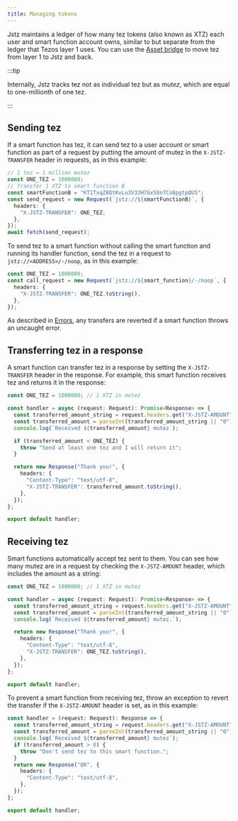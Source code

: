 ```yaml
---
title: Managing tokens
---
```


Jstz maintains a ledger of how many tez tokens (also known as XTZ) each user and smart function account owns, similar to but separate from the ledger that Tezos layer 1 uses.
You can use the [Asset bridge](/architecture/bridge) to move tez from layer 1 to Jstz and back.

:::tip

Internally, Jstz tracks tez not as individual tez but as _mutez_, which are equal to one-millionth of one tez.

:::

## Sending tez

If a smart function has tez, it can send tez to a user account or smart function as part of a request by putting the amount of mutez in the `X-JSTZ-TRANSFER` header in requests, as in this example:

```typescript
// 1 tez = 1 million mutez
const ONE_TEZ = 1000000;
// Transfer 1 XTZ to smart function B
const smartFunctionB = "KT1TxqZ8QtKvLu3V3JH7Gx58n7Co8pgtpQU5";
const send_request = new Request(`jstz://${smartFunctionB}`, {
  headers: {
    "X-JSTZ-TRANSFER": ONE_TEZ,
  },
});
await fetch(send_request);
```

To send tez to a smart function without calling the smart function and running its handler function, send the tez in a request to `jstz://<ADDRESS>/-/noop`, as in this example:

```typescript
const ONE_TEZ = 1000000;
const call_request = new Request(`jstz://${smart_function}/-/noop`, {
  headers: {
    "X-JSTZ-TRANSFER": ONE_TEZ.toString(),
  },
});
```

As described in [Errors](/functions/errors), any transfers are reverted if a smart function throws an uncaught error.

## Transferring tez in a response

A smart function can transfer tez in a response by setting the `X-JSTZ-TRANSFER` header in the response.
For example, this smart function receives tez and returns it in the response:

```typescript
const ONE_TEZ = 1000000; // 1 XTZ in mutez

const handler = async (request: Request): Promise<Response> => {
  const transferred_amount_string = request.headers.get("X-JSTZ-AMOUNT");
  const transferred_amount = parseInt(transferred_amount_string || "0");
  console.log(`Received ${transferred_amount} mutez`);

  if (transferred_amount < ONE_TEZ) {
    throw "Send at least one tez and I will return it";
  }

  return new Response("Thank you!", {
    headers: {
      "Content-Type": "text/utf-8",
      "X-JSTZ-TRANSFER": transferred_amount.toString(),
    },
  });
};

export default handler;
```

## Receiving tez

Smart functions automatically accept tez sent to them.
You can see how many mutez are in a request by checking the `X-JSTZ-AMOUNT` header, which includes the amount as a string:

```typescript
const ONE_TEZ = 1000000; // 1 XTZ in mutez

const handler = async (request: Request): Promise<Response> => {
  const transferred_amount_string = request.headers.get("X-JSTZ-AMOUNT");
  const transferred_amount = parseInt(transferred_amount_string || "0");
  console.log(`Received ${transferred_amount} mutez.`);

  return new Response("Thank you!", {
    headers: {
      "Content-Type": "text/utf-8",
      "X-JSTZ-TRANSFER": ONE_TEZ.toString(),
    },
  });
};

export default handler;
```

To prevent a smart function from receiving tez, throw an exception to revert the transfer if the `X-JSTZ-AMOUNT` header is set, as in this example:

```typescript
const handler = (request: Request): Response => {
  const transferred_amount_string = request.headers.get("X-JSTZ-AMOUNT");
  const transferred_amount = parseInt(transferred_amount_string || "0");
  console.log(`Received ${transferred_amount} mutez`);
  if (transferred_amount > 0) {
    throw "Don't send tez to this smart function.";
  }
  return new Response("OK", {
    headers: {
      "Content-Type": "text/utf-8",
    },
  });
};

export default handler;
```
